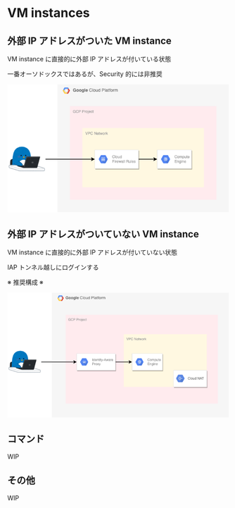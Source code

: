 # VM instances

## 外部 IP アドレスがついた VM instance

VM instance に直接的に外部 IP アドレスが付いている状態

一番オーソドックスではあるが、Security 的には非推奨

![](./external-ip/01.png)

## 外部 IP アドレスがついていない VM instance

VM instance に直接的に外部 IP アドレスが付いていない状態

IAP トンネル越しにログインする

※ 推奨構成 ※

![](./no-external-ip/01.png)


## コマンド

WIP

## その他

WIP
